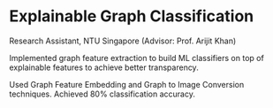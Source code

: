 # Explainable Graph Classification

Research Assistant, NTU Singapore (Advisor: Prof. Arijit Khan)

Implemented graph feature extraction to build ML classifiers on top of explainable features to achieve better transparency.

Used Graph Feature Embedding and Graph to Image Conversion techniques. Achieved 80% classification accuracy.
